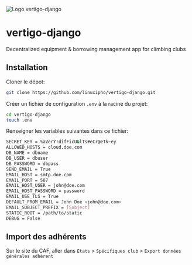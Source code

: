 ![Logo vertigo-django](https://raw.githubusercontent.com/linuxipho/vertigo-django/master/static/img/vertigodjango.png)

# vertigo-django
Decentralized equipment &amp; borrowing management app for climbing clubs

## Installation
Cloner le dépot:
```bash
git clone https://github.com/linuxipho/vertigo-django.git
```

Créer un fichier de configuration `.env` à la racine du projet:
```bash
cd vertigo-django
touch .env
```

Renseigner les variables suivantes dans ce fichier:
```bash
SECRET_KEY = %aVerY!difFicU&lTs#eCr@eTk~ey
ALLOWED_HOSTS = cloud.doe.com
DB_NAME = dbname
DB_USER = dbuser
DB_PASSWORD = dbpass
SEND_EMAIL = True
EMAIL_HOST = smtp.doe.com
EMAIL_PORT = 587
EMAIL_HOST_USER = john@doe.com
EMAIL_HOST_PASSWORD = password
EMAIL_USE_TLS = True
DEFAULT_FROM_EMAIL = John Doe <john@doe.com>
EMAIL_SUBJECT_PREFIX = [Subject]
STATIC_ROOT = /path/to/static
DEBUG = False
```

## Import des adhérents
Sur le site du CAF, aller dans `Etats` > `Spécifiques club` > `Export données générales adhérent`